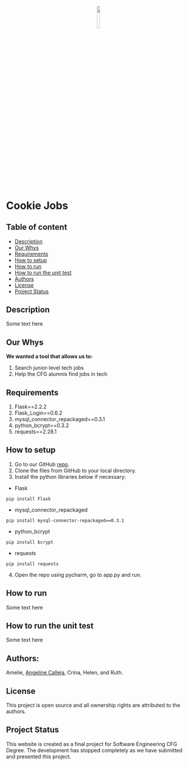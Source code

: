 <p align="center"><img width=12.5% src="https://github.com/agcdtmr/cfg_group_project/blob/home_html_edited/static/cookie-jobs-logo.png"></p>

# Cookie Jobs 

## Table of content

- [Description](#Description)
- [Our Whys](#Our-Whys)
- [Requirements](#Requirements)
- [How to setup](#How-to-setup)
- [How to run](#How-to-run)
- [How to run the unit test](#how-to-run-the-unit-test)
- [Authors](#Authors)
- [License](#License)
- [Project Status](#Project-Status)

## Description
Some text here

## Our Whys

**We wanted a tool that allows us to:**
1. Search junior-level tech jobs
2. Help the CFG alumnis find jobs in tech

## Requirements
1. Flask==2.2.2 
2. Flask_Login==0.6.2 
3. mysql_connector_repackaged==0.3.1 
4. python_bcrypt==0.3.2 
5. requests==2.28.1


## How to setup

1. Go to our GitHub [repo](https://github.com/agcdtmr/cfg_group_project).
2. Clone the files from GitHub to your local directory.
3. Install the python libraries below if necessary:
- Flask
```
pip install Flask
```

- mysql_connector_repackaged
```
pip install mysql-connector-repackaged==0.3.1
```

- python_bcrypt
```
pip install bcrypt
```

- requests
```
pip install requests
```

4. Open the repo using pycharm, go to app.py and run.

## How to run
Some text here

## How to run the unit test
Some text here

## Authors:
Amelie, [Angeline Calleja](https://www.linkedin.com/in/anjcalleja/), Crina, Helen, and Ruth.

## License
This project is open source and all ownership rights are attributed to the authors.

## Project Status
This website is created as a final project for Software Engineering CFG Degree.
The development has stopped completely as we have submitted and presented this project.

## 